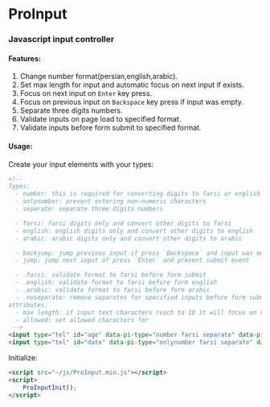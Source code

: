 # ProInput

### Javascript input controller

#### Features:

1. Change number format(persian,english,arabic).
2. Set max length for input and automatic focus on next input if exists.
3. Focus on next input on `Enter` key press.
4. Focus on previous input on `Backspace` key press if input was empty.
5. Separate three digits numbers.
6. Validate inputs on page load to specified format.
7. Validate inputs before form submit to specified format.

#### Usage:

Create your input elements with your types:
``` html
<!--
Types:
  - number: this is required for converting digits to farsi or english
  - onlynumber: prevent entering non-numeric characters
  - separate: separate three digits numbers

  - farsi: farsi digits only and convert other digits to farsi
  - english: english digits only and convert other digits to english
  - arabic: arabic digits only and convert other digits to arabic

  - backjump: jump previous input if press `Backspace` and input was empty
  - jump: jump next input of press `Enter` and prevent submit event

  - .farsi: validate format to farsi before form submit
  - .english: validate format to farsi before form english
  - .arabic: validate format to farsi before form arabic
  - .noseparate: remove separates for specified inputs before form submit
attributes:
  - max length: if input text characters reach to 10 it will focus on next input if exists
  - allowed: set allowed characters for 
 -->
<input type="tel" id="age" data-pi-type="number farsi separate" data-pi-max-length="10" />
<input type="tel" id="date" data-pi-type="onlynumber farsi separate" data-pi-max-length="10" data-pi-allowed="/" />
```

Initialize:
``` html
<script src="~/js/ProInput.min.js"></script>
<script>
    ProInputInit();
</script>
```
